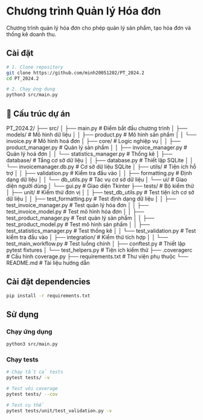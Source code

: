 # Chương trình Quản lý Hóa đơn

Chương trình quản lý hóa đơn cho phép quản lý sản phẩm, tạo hóa đơn và thống kê doanh thu.

## Cài đặt

```bash
# 1. Clone repository
git clone https://github.com/minh20051202/PT_2024.2
cd PT_2024.2

# 2. Chạy ứng dụng
python3 src/main.py
```

## 📁 Cấu trúc dự án

PT_2024.2/
├── src/
│   ├── main.py                    # Điểm bắt đầu chương trình
│   ├── models/                    # Mô hình dữ liệu
│   │   ├── product.py             # Mô hình sản phẩm
│   │   └── invoice.py             # Mô hình hoá đơn
│   ├── core/                      # Logic nghiệp vụ
│   │   ├── product_manager.py     # Quản lý sản phẩm
│   │   ├── invoice_manager.py     # Quản lý hoá đơn
│   │   └── statistics_manager.py  # Thống kê
│   ├── database/                  # Tầng cơ sở dữ liệu
│   │   ├── database.py            # Thiết lập SQLite
│   │   └── invoicemanager.db.py   # Cơ sở dữ liệu SQLite
│   ├── utils/                     # Tiện ích hỗ trợ
│   │   ├── validation.py          # Kiểm tra đầu vào
│   │   ├── formatting.py          # Định dạng dữ liệu
│   │   └── db_utils.py            # Tác vụ cơ sở dữ liệu
│   └── ui/                        # Giao diện người dùng
│       └── gui.py                 # Giao diện Tkinter
├── tests/                         # Bộ kiểm thử
│   ├── unit/                      # Kiểm thử đơn vị
│   │   ├── test_db_utils.py       # Test tiện ích cơ sở dữ liệu
│   │   ├── test_formatting.py     # Test định dạng dữ liệu
│   │   ├── test_invoice_manager.py # Test quản lý hóa đơn
│   │   ├── test_invoice_model.py  # Test mô hình hóa đơn
│   │   ├── test_product_manager.py # Test quản lý sản phẩm
│   │   ├── test_product_model.py  # Test mô hình sản phẩm
│   │   ├── test_statistics_manager.py # Test thống kê
│   │   └── test_validation.py     # Test kiểm tra đầu vào
│   ├── integration/               # Kiểm thử tích hợp
│   │   └── test_main_workflow.py  # Test luồng chính
│   ├── conftest.py                # Thiết lập pytest fixtures
│   └── test_helpers.py            # Tiện ích kiểm thử
├── .coveragerc                    # Cấu hình coverage.py
├── requirements.txt               # Thư viện phụ thuộc
└── README.md                      # Tài liệu hướng dẫn

## Cài đặt dependencies
```bash
pip install -r requirements.txt
```

## Sử dụng

### Chạy ứng dụng
```bash
python3 src/main.py
```

### Chạy tests
```bash
# Chạy tất cả tests
pytest tests/ -v

# Test với coverage
pytest tests/ --cov

# Test cụ thể
pytest tests/unit/test_validation.py -v
```
